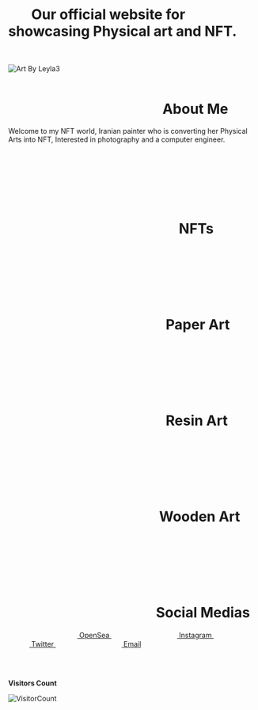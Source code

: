 
# &nbsp;&nbsp;&nbsp;&nbsp;&nbsp;&nbsp; Our official website for showcasing Physical art and NFT.
<br>

![Art By Leyla3](https://user-images.githubusercontent.com/51270297/136642780-1e7df74a-5954-4515-b83d-c5c74184e46a.png)
<br>
<br>

# &nbsp;&nbsp;&nbsp;&nbsp;&nbsp;&nbsp;&nbsp;&nbsp;&nbsp;&nbsp;&nbsp;&nbsp; &nbsp;&nbsp;&nbsp;&nbsp;&nbsp;&nbsp;&nbsp;&nbsp;&nbsp;&nbsp;&nbsp;&nbsp; &nbsp;&nbsp;&nbsp;&nbsp;&nbsp;&nbsp; &nbsp;&nbsp;&nbsp;&nbsp;&nbsp;&nbsp; &nbsp;&nbsp;&nbsp;&nbsp;&nbsp;&nbsp;   About Me

Welcome to my NFT world, Iranian painter who is converting her Physical Arts into NFT, Interested in photography and a computer engineer.

<br>
<br>
<br>
<br>
<br>
<br>


# &nbsp;&nbsp;&nbsp;&nbsp;&nbsp;&nbsp;&nbsp;&nbsp;&nbsp;&nbsp;&nbsp;&nbsp; &nbsp;&nbsp;&nbsp;&nbsp;&nbsp;&nbsp;&nbsp;&nbsp;&nbsp;&nbsp;&nbsp;&nbsp; &nbsp;&nbsp;&nbsp;&nbsp;&nbsp;&nbsp; &nbsp;&nbsp;&nbsp;&nbsp;&nbsp;&nbsp; &nbsp;&nbsp;&nbsp;&nbsp;&nbsp;&nbsp;&nbsp;&nbsp;&nbsp;&nbsp;&nbsp;   NFTs

<br>
<br>
<br>
<br>
<br>
<br>


# &nbsp;&nbsp;&nbsp;&nbsp;&nbsp;&nbsp;&nbsp;&nbsp;&nbsp;&nbsp;&nbsp;&nbsp; &nbsp;&nbsp;&nbsp;&nbsp;&nbsp;&nbsp;&nbsp;&nbsp;&nbsp;&nbsp;&nbsp;&nbsp; &nbsp;&nbsp;&nbsp;&nbsp;&nbsp;&nbsp; &nbsp;&nbsp;&nbsp;&nbsp;&nbsp;&nbsp; &nbsp;&nbsp;&nbsp;&nbsp;&nbsp;&nbsp;&nbsp;   Paper Art

<br>
<br>
<br>
<br>
<br>
<br>

# &nbsp;&nbsp;&nbsp;&nbsp;&nbsp;&nbsp;&nbsp;&nbsp;&nbsp;&nbsp;&nbsp;&nbsp; &nbsp;&nbsp;&nbsp;&nbsp;&nbsp;&nbsp;&nbsp;&nbsp;&nbsp;&nbsp;&nbsp;&nbsp; &nbsp;&nbsp;&nbsp;&nbsp;&nbsp;&nbsp; &nbsp;&nbsp;&nbsp;&nbsp;&nbsp;&nbsp; &nbsp;&nbsp;&nbsp;&nbsp;&nbsp;&nbsp;&nbsp;   Resin Art


<br>
<br>
<br>
<br>
<br>
<br>


# &nbsp;&nbsp;&nbsp;&nbsp;&nbsp;&nbsp;&nbsp;&nbsp;&nbsp;&nbsp;&nbsp;&nbsp; &nbsp;&nbsp;&nbsp;&nbsp;&nbsp;&nbsp;&nbsp;&nbsp;&nbsp;&nbsp;&nbsp;&nbsp; &nbsp;&nbsp;&nbsp;&nbsp;&nbsp;&nbsp; &nbsp;&nbsp;&nbsp;&nbsp;&nbsp;&nbsp; &nbsp;&nbsp;&nbsp;&nbsp;&nbsp;   Wooden Art


<br>
<br>
<br>
<br>
<br>
<br>


# &nbsp;&nbsp;&nbsp;&nbsp;&nbsp;&nbsp;&nbsp;&nbsp;&nbsp;&nbsp;&nbsp;&nbsp; &nbsp;&nbsp;&nbsp;&nbsp;&nbsp;&nbsp;&nbsp;&nbsp;&nbsp;&nbsp;&nbsp;&nbsp; &nbsp;&nbsp;&nbsp;&nbsp;&nbsp;&nbsp; &nbsp;&nbsp;&nbsp;&nbsp;&nbsp;&nbsp; &nbsp;&nbsp;&nbsp;&nbsp;  Social Medias

&nbsp;&nbsp;&nbsp;&nbsp;&nbsp;&nbsp;&nbsp;&nbsp;&nbsp;&nbsp;&nbsp;&nbsp;&nbsp;&nbsp;&nbsp;&nbsp;&nbsp;&nbsp;&nbsp;&nbsp;&nbsp;&nbsp;&nbsp;&nbsp;<a href = "https://opensea.io/artbyleylas" target="_blank"><img src = "https://storage.googleapis.com/opensea-static/Logomark/OpenSea-Full-Logo%20(dark).svg" height= 10px width = 45px> OpenSea </a>&nbsp;&nbsp;&nbsp;&nbsp;&nbsp;&nbsp;&nbsp;&nbsp; &nbsp;&nbsp;&nbsp;&nbsp;&nbsp;&nbsp; &nbsp;&nbsp;&nbsp;&nbsp;&nbsp;&nbsp; &nbsp;&nbsp;&nbsp;&nbsp;&nbsp;&nbsp; 
<a href = "https://www.instagram.com/artbyleylas" target="_blank"><img src = "https://image.flaticon.com/icons/svg/174/174855.svg" height= 15px width = 15px> Instagram </a>&nbsp;&nbsp;&nbsp;&nbsp;&nbsp;&nbsp;&nbsp;&nbsp; &nbsp;&nbsp;&nbsp;&nbsp;&nbsp;&nbsp; &nbsp;&nbsp;&nbsp;&nbsp;&nbsp;&nbsp; &nbsp;&nbsp;&nbsp;&nbsp;&nbsp;&nbsp; 
<a href = "https://twitter.com/artbyleylas" target="_blank"><img src = "https://img.icons8.com/external-justicon-flat-justicon/2x/external-twitter-social-media-justicon-flat-justicon.png" height= 15px width = 15px> Twitter </a>&nbsp;&nbsp;&nbsp;&nbsp;&nbsp;&nbsp;&nbsp;&nbsp; &nbsp;&nbsp;&nbsp;&nbsp;&nbsp;&nbsp; &nbsp;&nbsp;&nbsp;&nbsp;&nbsp;&nbsp; &nbsp;&nbsp;&nbsp;&nbsp;&nbsp;&nbsp; 
<a href = "mailto: artbyleylas@gmail.com"><img src = "https://cdn.icon-icons.com/icons2/1826/PNG/512/4202011emailgmaillogomailsocialsocialmedia-115677_115624.png" height= 15px width = 15px> Email </a>

<br>
<br>

**Visitors Count** 

![VisitorCount](https://profile-counter.glitch.me/{Art-By-Leyla}/count.svg)
